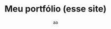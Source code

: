 ---
title: Meu portfólio (esse site)
subtitle: aa
excerpt: aa
challenges: aa
layout: case.html
production: "/"
repo: https://github.com/rodrigoknol/site-pessoal
tags:
 - design
 - desenvolvimento
 - projeto
---